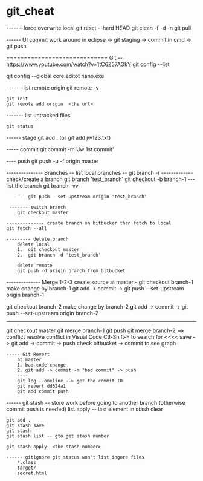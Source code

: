 # git_cheat

-------force overwrite local
git reset --hard HEAD
git clean -f -d -n
git pull

------ UI commit work around
in eclipse -> git staging -> commit
in cmd -> git push


============================= Git  -- https://www.youtube.com/watch?v=1tC6Z57AOkY
git config --list

git config --global core.editot nano.exe

-------list remote origin
	git remote -v

	git init 
	git remote add origin  <the url>

------- list untracked files

	git status

------ stage
	git add .  (or git add jw123.txt)	

-----  commit
	git commit -m 'Jw 1st commit'

----  push
	git push -u -f origin master

--------------- Branches
		-- list local branches
		-- git branch -r 
	------------- check/create a branch
		git branch 'test_branch'
		git checkout -b branch-1
		--- list the branch
			git branch -vv

		--  git push --set-upstream origin 'test_branch'

	 ------- switch branch
	 	git checkout master		

	-------------- create branch on bitbucker then fetch to local
	git fetch --all

	--------- delete branch
		delete local
		1.	git checkout master
		2.	git branch -d 'test_branch'

		delete remote
		git push -d origin branch_from_bitbucket

   -------------- Merge 1-2-3 
   create source at master - 
   git checkout branch-1
   make change by branch-1
   		git add -> commit -> git push --set-upstream origin branch-1
	
   git checkout branch-2
   make change by branch-2
   		git add -> commit -> git push --set-upstream origin branch-2

   ----------
   git checkout master
   git merge branch-1
   		git push 
   git merge branch-2
   		==> conflict
   			resolve conflict in Visual Code Ctl-Shift-F to search for <<<<
   			save -> git add -> commit -> push
   	check bitbucket  -> commit to see graph

   	----- Git Revert
   		at master
   		1. bad code change
   		2. git add -> commit -m "bad commit" -> push
   		---- 
   		git log --oneline --> get the commit ID
   		git revert dd624a1
   		git add commit push

   ------ git stash -- store work before going to another branch (otherwise commit push is needed)
   	list
   	apply -- last element in stash
   	clear
	
	git add .
	git stash save
	git stash
	git stash list -- gto get stash number

	git stash apply  <the stash number>

	------ gitignore git status won't list ingore files 
		*.class
		target/
		secret.html



